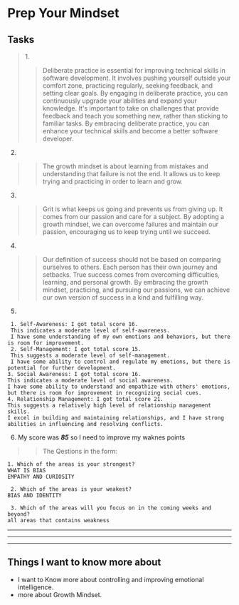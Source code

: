 # Prep Your Mindset

## Tasks

>1.<br/>
>> Deliberate practice is essential for improving technical skills in software development. It involves pushing yourself outside your comfort zone, practicing regularly, seeking feedback, and setting clear goals. By engaging in deliberate practice, you can continuously upgrade your abilities and expand your knowledge. It's important to take on challenges that provide feedback and teach you something new, rather than sticking to familiar tasks. By embracing deliberate practice, you can enhance your technical skills and become a better software developer. <br/>
2.
>> The growth mindset is about learning from mistakes and understanding that failure is not the end. It allows us to keep trying and practicing in order to learn and grow.<br/>
3.
>> Grit is what keeps us going and prevents us from giving up. It comes from our passion and care for a subject. By adopting a growth mindset, we can overcome failures and maintain our passion, encouraging us to keep trying until we succeed.<br/>
4.
>> Our definition of success should not be based on comparing ourselves to others. Each person has their own journey and setbacks. True success comes from overcoming difficulties, learning, and personal growth. By embracing the growth mindset, practicing, and pursuing our passions, we can achieve our own version of success in a kind and fulfilling way.<br/>
5.
>>
```
 1. Self-Awareness: I got total score 16.
 This indicates a moderate level of self-awareness. 
 I have some understanding of my own emotions and behaviors, but there is room for improvement. 
 2. Self-Management: I got total score 15. 
 This suggests a moderate level of self-management. 
 I have some ability to control and regulate my emotions, but there is potential for further development.
3. Social Awareness: I got total score 16. 
This indicates a moderate level of social awareness. 
I have some ability to understand and empathize with others' emotions, but there is room for improvement in recognizing social cues.
4. Relationship Management: I got total score 21. 
This suggests a relatively high level of relationship management skills. 
I excel in building and maintaining relationships, and I have strong abilities in influencing and resolving conflicts.
```
6.  My score was ***85*** so I need to improve my waknes points <br/> 
>> The Qestions in the form:
```
1. Which of the areas is your strongest? 
WHAT IS BIAS 
EMPATHY AND CURIOSITY

 2. Which of the areas is your weakest?
BIAS AND IDENTITY

 3. Which of the areas will you focus on in the coming weeks and beyond?
all areas that contains weakness 
```
_________
_________
_________

## Things I want to know more about

 * I want to Know more about controlling and improving emotional intelligence.
 * more about Growth Mindset.